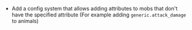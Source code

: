 * Add a config system that allows adding attributes to mobs that don't have the specified attribute (For example adding `generic.attack_damage` to animals)